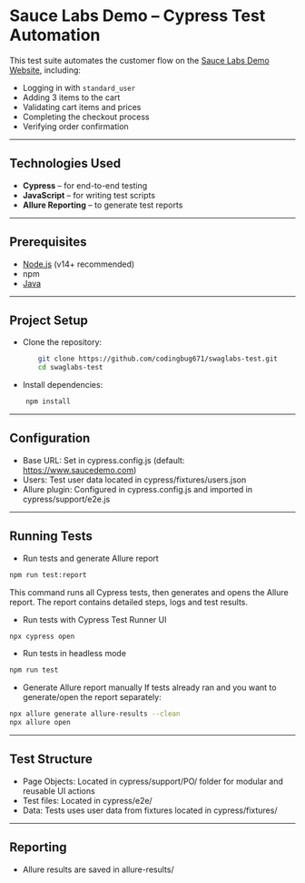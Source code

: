 # Sauce Labs Demo – Cypress Test Automation

This test suite automates the customer flow on the [Sauce Labs Demo Website](https://www.saucedemo.com), including:

- Logging in with `standard_user`
- Adding 3 items to the cart
- Validating cart items and prices
- Completing the checkout process
- Verifying order confirmation

---

## Technologies Used

- **Cypress** – for end-to-end testing
- **JavaScript** – for writing test scripts
- **Allure Reporting** – to generate test reports

---

## Prerequisites

- [Node.js](https://nodejs.org/) (v14+ recommended)
- npm 
- [Java](https://www.oracle.com/java/technologies/javase-downloads.html)

---

## Project Setup

- Clone the repository:

```bash
       git clone https://github.com/codingbug671/swaglabs-test.git
       cd swaglabs-test
```

- Install dependencies:
```bash
    npm install
```

---
## Configuration
- Base URL: Set in cypress.config.js (default: https://www.saucedemo.com)
- Users: Test user data located in cypress/fixtures/users.json
- Allure plugin: Configured in cypress.config.js and imported in cypress/support/e2e.js


---
## Running Tests
- Run tests and generate Allure report
```bash
npm run test:report
```

This command runs all Cypress tests, then generates and opens the Allure report. The report contains detailed steps, logs and test results.

- Run tests with Cypress Test Runner UI
  
 ```bash
npx cypress open
```

- Run tests in headless mode

 ```bash
npm run test
```

- Generate Allure report manually
If tests already ran and you want to generate/open the report separately:
 ```bash
npx allure generate allure-results --clean
npx allure open
```
---

## Test Structure
- Page Objects: Located in cypress/support/PO/ folder for modular and reusable UI actions
- Test files: Located in cypress/e2e/
- Data: Tests uses user data from fixtures located in cypress/fixtures/

---

## Reporting
- Allure results are saved in allure-results/









